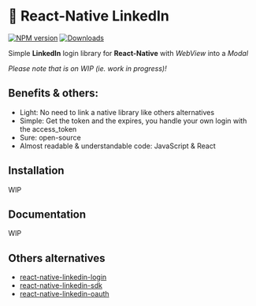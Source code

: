 # :link: React-Native LinkedIn
[![NPM version](https://badge.fury.io/js/react-native-linkedin.svg)](http://badge.fury.io/js/react-native-linkedin)
[![Downloads](https://img.shields.io/npm/dm/react-native-linkedin.svg)](https://www.npmjs.com/package/react-native-linkedin)
<!--
[![Circle CI](https://circleci.com/gh/xcarpentier/react-native-linkedin.svg?style=svg)](https://circleci.com/gh/xcarpentier/react-native-linkedin)
-->
Simple **LinkedIn** login library for **React-Native** with *WebView* into a *Modal*

*Please note that is on WIP (ie. work in progress)!*

## Benefits & others:
* Light: No need to link a native library like others alternatives
* Simple: Get the token and the expires, you handle your own login with the access_token
* Sure: open-source
* Almost readable & understandable code: JavaScript & React

## Installation
WIP
<!--
```bash
$ npm i react-native-linkedin --save
```
or
```bash
$ yarn add react-native-linkedin
```
-->

## Documentation
WIP

## Others alternatives
* [react-native-linkedin-login](https://www.npmjs.com/package/react-native-linkedin-login)
* [react-native-linkedin-sdk](https://www.npmjs.com/package/react-native-linkedin-sdk)
* [react-native-linkedin-oauth](https://www.npmjs.com/package/react-native-linkedin-oauth)

